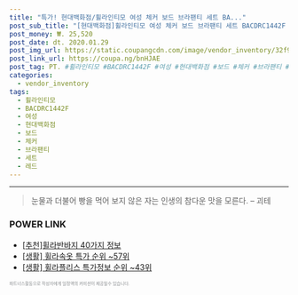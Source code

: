 ```yaml
--- 
title: "특가! 현대백화점/휠라인티모 여성 체커 보드 브라팬티 세트 BA..." 
post_sub_title: "[현대백화점]휠라인티모 여성 체커 보드 브라팬티 세트 BACDRC1442F 레드" 
post_money: ₩. 25,520 
post_date: dt. 2020.01.29 
post_img_url: https://static.coupangcdn.com/image/vendor_inventory/32f9/203b9b6304a56c121377d4ca440d6c7a7a0293f157e01e0a387f5dc70b41.jpg 
post_link_url: https://coupa.ng/bnHJAE 
post_tag: PT. #휠라인티모 #BACDRC1442F #여성 #현대백화점 #보드 #체커 #브라팬티 #세트 #레드 
categories: 
  - vendor_inventory 
tags: 
  - 휠라인티모 
  - BACDRC1442F 
  - 여성 
  - 현대백화점 
  - 보드 
  - 체커 
  - 브라팬티 
  - 세트 
  - 레드 
--- 
```

<hr> 

> 눈물과 더불어 빵을 먹어 보지 않은 자는 인생의 참다운 맛을 모른다. – 괴테 


### POWER LINK

* <a href="https://blog.naver.com/fasyy4321/221789943264" target="_blank">[추천]휠라반바지 40가지 정보</a>
* <a href="https://blog.naver.com/sakai111/221788402054" target="_blank"> [생활] 휠라속옷 특가 순위 ~57위</a>
* <a href="https://blog.naver.com/sakai111/221782253596" target="_blank"> [생활] 휠라플리스 특가정보 순위 ~43위</a>

<span style="color: #898c8f; font-family: Georgia,Times,serif; font-size: 0.55em;">파트너스활동으로 작성자에게 일정액의 커미션이 제공될수 있습니다.</span> 

